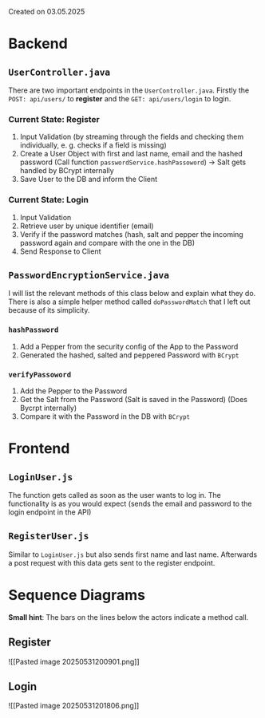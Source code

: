 Created on 03.05.2025
# Backend
## `UserController.java`
There are two important endpoints in the `UserController.java`. Firstly the `POST: api/users/` to **register** and the `GET: api/users/login` to login.
### Current State: Register
1. Input Validation (by streaming through the fields and checking them individually, e. g. checks if a field is missing)
2. Create a User Object with first and last name, email and the hashed password (Call function `passwordService.hashPassoword`) -> Salt gets handled by BCrypt internally
3. Save User to the DB and inform the Client
### Current State: Login
1. Input Validation
2. Retrieve user by unique identifier (email)
3. Verify if the password matches (hash, salt and pepper the incoming password again and compare with the one in the DB)
4. Send Response to Client
## `PasswordEncryptionService.java`
I will list the relevant methods of this class below and explain what they do. There is also a simple helper method called `doPasswordMatch` that I left out because of its simplicity.
### `hashPassword`
1. Add a Pepper from the security config of the App to the Password
2. Generated the hashed, salted and peppered Password with `BCrypt`
### `verifyPassoword`
1. Add the Pepper to the Password
2. Get the Salt from the Password (Salt is saved in the Password) (Does Bycrpt internally)
3. Compare it with the Password in the DB with `BCrypt`
# Frontend
## `LoginUser.js`
The function gets called as soon as the user wants to log in. The functionality is as you would expect (sends the email and password to the login endpoint in the API)
## `RegisterUser.js`
Similar to `LoginUser.js` but also sends first name and last name. Afterwards a post request with this data gets sent to the register endpoint.

# Sequence Diagrams
**Small hint**: The bars on the lines below the actors indicate a method call.
## Register
![[Pasted image 20250531200901.png]]

## Login
![[Pasted image 20250531201806.png]]